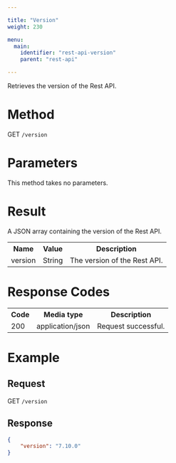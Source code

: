 ```yaml
---

title: "Version"
weight: 230

menu:
  main:
    identifier: "rest-api-version"
    parent: "rest-api"

---
```



Retrieves the version of the Rest API.


# Method

GET `/version`


# Parameters

This method takes no parameters.


# Result

A JSON array containing the version of the Rest API.

<table class="table table-striped">
  <tr>
    <th>Name</th>
    <th>Value</th>
    <th>Description</th>
  </tr>
  <tr>
    <td>version</td>
    <td>String</td>
    <td>The version of the Rest API.</td>
  </tr>
</table>


# Response Codes

<table class="table table-striped">
  <tr>
    <th>Code</th>
    <th>Media type</th>
    <th>Description</th>
  </tr>
  <tr>
    <td>200</td>
    <td>application/json</td>
    <td>Request successful.</td>
  </tr>
</table>


# Example

## Request

GET `/version`

## Response

```json
{
    "version": "7.10.0"
}
```
